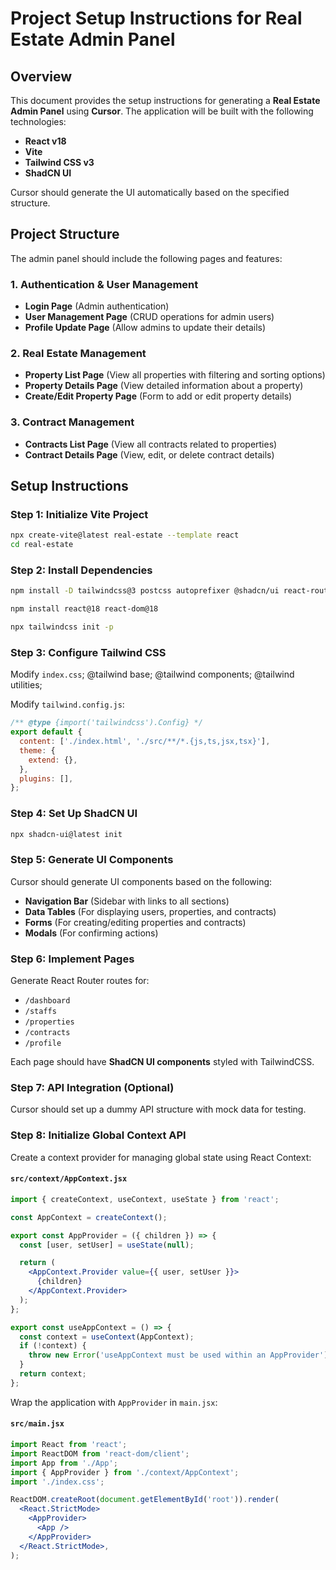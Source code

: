 # Project Setup Instructions for Real Estate Admin Panel

## Overview

This document provides the setup instructions for generating a **Real Estate Admin Panel** using **Cursor**. The application will be built with the following technologies:

- **React v18**
- **Vite**
- **Tailwind CSS v3**
- **ShadCN UI**

Cursor should generate the UI automatically based on the specified structure.

## Project Structure

The admin panel should include the following pages and features:

### 1. Authentication & User Management

- **Login Page** (Admin authentication)
- **User Management Page** (CRUD operations for admin users)
- **Profile Update Page** (Allow admins to update their details)

### 2. Real Estate Management

- **Property List Page** (View all properties with filtering and sorting options)
- **Property Details Page** (View detailed information about a property)
- **Create/Edit Property Page** (Form to add or edit property details)

### 3. Contract Management

- **Contracts List Page** (View all contracts related to properties)
- **Contract Details Page** (View, edit, or delete contract details)

## Setup Instructions

### Step 1: Initialize Vite Project

```sh
npx create-vite@latest real-estate --template react
cd real-estate
```

### Step 2: Install Dependencies

```sh
npm install -D tailwindcss@3 postcss autoprefixer @shadcn/ui react-router-dom axios react-query

npm install react@18 react-dom@18

npx tailwindcss init -p
```

### Step 3: Configure Tailwind CSS

Modify `index.css`;
@tailwind base;
@tailwind components;
@tailwind utilities;

Modify `tailwind.config.js`:

```js
/** @type {import('tailwindcss').Config} */
export default {
  content: ['./index.html', './src/**/*.{js,ts,jsx,tsx}'],
  theme: {
    extend: {},
  },
  plugins: [],
};
```

### Step 4: Set Up ShadCN UI

```sh
npx shadcn-ui@latest init
```

### Step 5: Generate UI Components

Cursor should generate UI components based on the following:

- **Navigation Bar** (Sidebar with links to all sections)
- **Data Tables** (For displaying users, properties, and contracts)
- **Forms** (For creating/editing properties and contracts)
- **Modals** (For confirming actions)

### Step 6: Implement Pages

Generate React Router routes for:

- `/dashboard`
- `/staffs`
- `/properties`
- `/contracts`
- `/profile`

Each page should have **ShadCN UI components** styled with TailwindCSS.

### Step 7: API Integration (Optional)

Cursor should set up a dummy API structure with mock data for testing.

### Step 8: Initialize Global Context API

Create a context provider for managing global state using React Context:

#### `src/context/AppContext.jsx`

```jsx
import { createContext, useContext, useState } from 'react';

const AppContext = createContext();

export const AppProvider = ({ children }) => {
  const [user, setUser] = useState(null);

  return (
    <AppContext.Provider value={{ user, setUser }}>
      {children}
    </AppContext.Provider>
  );
};

export const useAppContext = () => {
  const context = useContext(AppContext);
  if (!context) {
    throw new Error('useAppContext must be used within an AppProvider');
  }
  return context;
};
```

Wrap the application with `AppProvider` in `main.jsx`:

#### `src/main.jsx`

```jsx
import React from 'react';
import ReactDOM from 'react-dom/client';
import App from './App';
import { AppProvider } from './context/AppContext';
import './index.css';

ReactDOM.createRoot(document.getElementById('root')).render(
  <React.StrictMode>
    <AppProvider>
      <App />
    </AppProvider>
  </React.StrictMode>,
);
```
